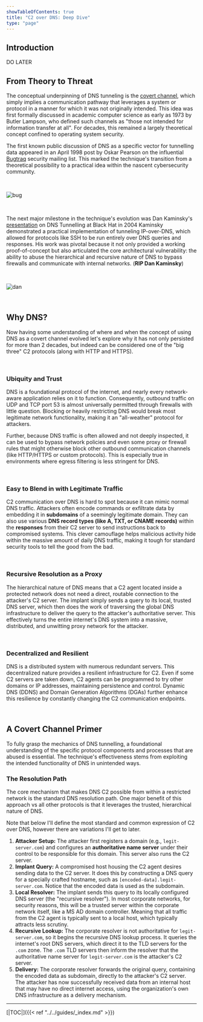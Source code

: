 ```yaml
---
showTableOfContents: true
title: "C2 over DNS: Deep Dive"
type: "page"
---
```



## Introduction
DO LATER


## From Theory to Threat

The conceptual underpinning of DNS tunneling is the [covert channel](https://en.wikipedia.org/wiki/Covert_channel), 
which simply implies a communication pathway that leverages a system or protocol in a manner for which it was not originally intended. This idea was first formally discussed in academic computer science as early as 1973 by Butler Lampson, who defined such channels as "those not intended for information transfer at all". For decades, this remained a largely theoretical concept confined to operating system security.

The first known public discussion of DNS as a specific vector for tunnelling data appeared in an April 1998 post by 
Oskar Pearson on the influential [Bugtraq](https://seclists.org/bugtraq/) security mailing list. 
This marked the technique's transition from a theoretical possibility to a practical idea within the nascent cybersecurity community.

<br>

![bug](../img/dns/bugtraq.webp)

<br>

The next major milestone in the technique's evolution was Dan Kaminsky's [presentation](https://www.youtube.com/watch?v=Feu6gcUf7NA) on DNS Tunnelling at Black Hat in 2004
Kaminsky demonstrated a practical implementation of tunneling IP-over-DNS, which allowed for protocols like SSH to be run entirely over DNS queries and responses. His work was pivotal because it not only provided a working proof-of-concept but also articulated the core architectural vulnerability: the ability to abuse the hierarchical and recursive nature of DNS to bypass firewalls and communicate with internal networks. (**RIP Dan Kaminsky**)

<br>

![dan](../img/dns/dan.jpg)

<br>

## Why DNS?
Now having some understanding of where and when the concept of using DNS as a covert channel evolved let's explore why it has not only persisted for more than 2 decades, but indeed can be considered one of the "big three" C2 protocols (along with HTTP and HTTPS).

<br>

### Ubiquity and Trust
DNS is a foundational protocol of the internet, and nearly every network-aware application relies on it to function. Consequently, outbound traffic on UDP and TCP port 53 is almost universally permitted through firewalls with little question. Blocking or heavily restricting DNS would break most legitimate network functionality, making it an "all-weather" protocol for attackers.

Further, because DNS traffic is often allowed and not deeply inspected, it can be used to bypass network policies and even some proxy or firewall rules that might otherwise block other outbound communication channels (like HTTP/HTTPS or custom protocols). This is especially true in environments where egress filtering is less stringent for DNS.

<br>

### Easy to Blend in with Legitimate Traffic
C2 communication over DNS is hard to spot because it can mimic normal DNS traffic. Attackers often encode commands or exfiltrate data by embedding it in **subdomains** of a seemingly legitimate domain. They can also use various **DNS record types (like A, TXT, or CNAME records)** within the **responses** from their C2 server to send instructions back to compromised systems. This clever camouflage helps malicious activity hide within the massive amount of daily DNS traffic, making it tough for standard security tools to tell the good from the bad.

<br>

### Recursive Resolution as a Proxy
The hierarchical nature of DNS means that a C2 agent located inside a protected network does not need a direct, routable connection to the attacker's C2 server. The implant simply sends a query to its local, trusted DNS server, which then does the work of traversing the global DNS infrastructure to deliver the query to the attacker's authoritative server. This effectively turns the entire internet's DNS system into a massive, distributed, and unwitting proxy network for the attacker.

<br>

### Decentralized and Resilient
DNS is a distributed system with numerous redundant servers. This decentralized nature provides a resilient infrastructure for C2. Even if some C2 servers are taken down, C2 agents can be programmed to try other domains or IP addresses, maintaining persistence and control. Dynamic DNS (DDNS) and Domain Generation Algorithms (DGAs) further enhance this resilience by constantly changing the C2 communication endpoints.

<br>


## A Covert Channel Primer

To fully grasp the mechanics of DNS tunnelling, a foundational understanding of the specific protocol components and processes that are abused is essential. The technique's effectiveness stems from exploiting the intended functionality of DNS in unintended ways.



### The Resolution Path

The core mechanism that makes DNS C2 possible from within a restricted network is the standard DNS resolution path. One major benefit of this approach vs all other protocols is that it leverages the trusted, hierarchical nature of DNS.

Note that below I'll define the most standard and common expression of C2 over DNS, however there are variations I'll get to later.

1. **Attacker Setup:** The attacker first registers a domain (e.g., `legit-server.com`) and configures an **authoritative name server** under their control to be responsible for this domain. This server also runs the C2 server.
2. **Implant Query:** A compromised host housing the C2 agent desires sending data to the C2 server. It does this by constructing a DNS query for a specially crafted hostname, such as `[encoded-data].legit-server.com`. Notice that the encoded data is used as the subdomain.
3. **Local Resolver:** The implant sends this query to its locally configured DNS server (the "recursive resolver"). In most corporate networks, for security reasons, this will be a trusted server within the corporate network itself, like a MS AD domain controller. Meaning that all traffic from the C2 agent is typically sent to a local host, which typically attracts less scrutiny.
4. **Recursive Lookup:** The corporate resolver is not authoritative for `legit-server.com`, so it begins the recursive DNS lookup process. It queries the internet's root DNS servers, which direct it to the TLD servers for the `.com` zone. The `.com` TLD servers then inform the resolver that the authoritative name server for `legit-server.com` is the attacker's C2 server.
5. **Delivery:** The corporate resolver forwards the original query, containing the encoded data as subdomain, directly to the attacker's C2 server. The attacker has now successfully received data from an internal host that may have no direct internet access, using the organization's own DNS infrastructure as a delivery mechanism.







---
[|TOC|]({{< ref "../../guides/_index.md" >}})

